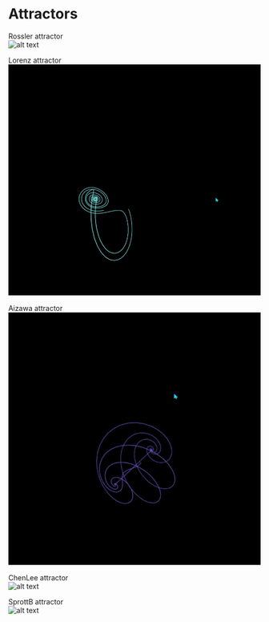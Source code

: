 # Attractors

Rossler attractor <br/> 
![alt text](https://github.com/dalvagon/Attractors/blob/main/assets/Rossler.gif) <br/>

Lorenz attractor <br/> 
![alt text](https://github.com/dalvagon/Attractors/blob/main/assets/Lorenz.gif) <br/>

Aizawa attractor <br/> 
![alt text](https://github.com/dalvagon/Attractors/blob/main/assets/Aizawa.gif) <br/>

ChenLee attractor <br/> 
![alt text](https://github.com/dalvagon/Attractors/blob/main/assets/ChenLee.gif) <br/>

SprottB attractor <br/> 
![alt text](https://github.com/dalvagon/Attractors/blob/main/assets/SprottB.gif) <br/>
